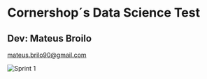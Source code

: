 # Cornershop´s Data Science Test

## Dev: Mateus Broilo
mateus.brilo90@gmail.com

![Sprint 1](https://www.institucionalcolombia.com/wp-content/uploads/2020/10/conershop_lista_de_mercado_en_un_app.jpg)
